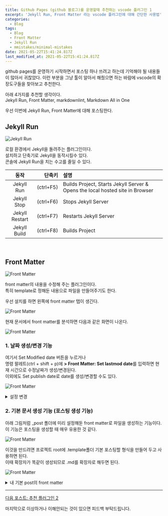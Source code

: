 ```yaml
---
title: Github Pages (github 블로그)를 운영할때 추천하는 vscode 플러그인 1
excerpt: 'Jekyll Run, Front Matter 라는 vscode 플러그인에 대해 간단한 사용법'
categories:
  - Blog
tags:
  - Blog
  - Front Matter
  - Jekyll Run
  - mmistakes/minimal-mistakes
date: 2021-05-22T15:41:24.817Z
last_modified_at: 2021-05-22T15:41:24.817Z
---
```


github pages를 운영하기 시작하면서 포스팅 하나 쓰려고 하는데 기억해야 될 내용들이 많아서 귀찮았다.
이런 부분을 그냥 툴이 알아서 해줬으면 하는 바람에 vscode의 확장도구들을 찾아보고 추천한다.  

아래 4가지를 추천할 생각이다.  
Jekyll Run, Front Matter, markdownlint, Markdown All in One

우선 이번에 Jekyll Run, Front Matter에 대해 포스팅한다.

## Jekyll Run

![Jekyll Run](/assets/image/2021-05-22-github-pages-plugin/jekyll%20run.png)

로컬 환경에서 Jekyll을 돌려주는 플러그인이다.  
설치하고 단축기로 Jekyll을 동작시킬수 있다.  
콘솔에 Jekyll Run을 치는 수고를 줄일 수 있다.

|      동작      |    단축키 | 설명                                                                          |
| :------------: | --------: | :---------------------------------------------------------------------------- |
|   Jekyll Run   | (ctrl+F5) | Builds Project, Starts Jekyll Server & Opens the local hosted site in Browser |
|  Jekyll Stop   | (ctrl+F6) | Stops Jekyll Server                                                           |
| Jekyll Restart | (ctrl+F7) | Restarts Jekyll Server                                                        |
|  Jekyll Build  | (ctrl+F8) | Builds Project                                                                |

<br>

## Front Matter

![Front Matter](/assets/image/2021-05-22-github-pages-plugin/front%20matter.png)

front matter의 내용을 수정해 주는 플러그인이다.  
특히 template로 정해둔 내용으로 파일을 만들어주기도 한다.  

우선 설치를 하면 왼쪽에 front matter 탭이 생긴다.  

![Front Matter](/assets/image/2021-05-22-github-pages-plugin/20210523_002626.png)

현재 문서에서 front matter를 분석하면 다음과 같은 화면이 나온다.  

![Front Matter](/assets/image/2021-05-22-github-pages-plugin/20210523_002828.png)

### 1. 날짜 생성/변경 기능

여기서 Set Modified date 버튼을 누르거나  
명령 팔레트(ctrl + shift + p)에 **> Front Matter: Set lastmod date**를 입력하면 현재 시간으로 수정날짜가 생성/변경된다.  
이외에도 Set publish date로 date를 생성/변경할 수도 있다.

![Front Matter](/assets/image/2021-05-22-github-pages-plugin/20210523_013416.png)

<details>
<summary>설정 변경</summary>
<div markdown="1">

나는 mmistakes/minimal-mistakes라는 테마를 사용하고 있으므로 몇가지 세팅을 바꾸었다.  
vs code 확장의 설정에 들어가는 방법은 다른 포스팅을 참고하길 바란다. (필요하면 따로 포스팅하겠다. 댓글로 요청바란다.)  

![Front Matter](/assets/image/2021-05-22-github-pages-plugin/20210523_003714.png)

1. frontMatter.taxonomy.modifiedField
   - set modifed date 버튼을 눌렀을 때 변경값을 lastmod -> last_modified_at 로 변경
2. frontMatter.taxonomy.categories
   - 카테고리의 구분자를 - 로 바꾼다.
3. frontMatter.taxonomy.tags
   - 태그의 구분자를 - 로 바꾼다.

</div>
</details>

### 2. 기본 문서 생성 기능 (포스팅 생성 기능)

아래 그림처럼 _post 폴더에 미리 설정해둔 front matter로 파일을 생성하는 기능이다.  
이 기능은 포스팅을 생성할 때 매우 유용한 것 같다.

![Front Matter](/assets/image/2021-05-22-github-pages-plugin/20210523_011145.png)

이것을 만드려면 프로젝트 root에 .template폴더 기본 포스팅할 형식을 만들어 두고 사용하면 된다.  
이때 확장자가 똑같이 생성되므로 .md를 확장자로 해두면 된다.  

![Front Matter](/assets/image/2021-05-22-github-pages-plugin/20210523_011712.png)

<details>
<summary>내 기본 post의 front matter</summary>
<div markdown="1">

내 테마에서 date는 필요없지만 넣어두었고 last_modified_at은 마지막 수정날짜가 있어야 좋을 것 같아서 넣어두었다 나머지 설정값은 다 _config.yml의 default에 있다.

![Front Matter](/assets/image/2021-05-22-github-pages-plugin/20210523_012350.png)
![Front Matter](/assets/image/2021-05-22-github-pages-plugin/20210523_012441.png)
</div>
</details>

---

[다음 포스트: 추천 플러그인 2](../github-pages-plugin2/)

마지막으로 이상하거나 이해안되는 것이 있으면 피드백 부탁드립니다.
